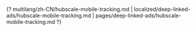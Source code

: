 {? multilang/zh-CN/hubscale-mobile-tracking.md | localized/deep-linked-ads/hubscale-mobile-tracking.md | pages/deep-linked-ads/hubscale-mobile-tracking.md ?}
